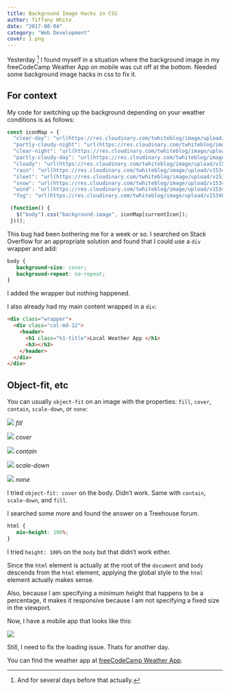 ```yaml
---
title: Background Image Hacks in CSS
author: Tiffany White
date: "2017-08-04"
category: "Web Development"
cover: 1.png
---
```



Yesterday [^1] I found myself in a situation where the background image in my freeCodeCamp Weather App on mobile was cut off at the bottom. Needed some background image hacks in css to fix it.

## For context

My code for switching up the background depending on your weather conditions is as follows:

```javascript
const iconMap = {
  "clear-day": "url(https://res.cloudinary.com/twhiteblog/image/upload/v1534887427/Weather%20App%20Images/sunny.jpg)",
  "partly-cloudy-night": "url(https://res.cloudinary.com/twhiteblog/image/upload/v1534887409/Weather%20App%20Imafineas-anton-136459_copy.jpg)",
  "clear-night": "url(https://res.cloudinary.com/twhiteblog/image/upload/v1534887421/Weather%20App%20Images/sam-mcjunkin-38078.jpg)",
  "partly-cloudy-day": "url(https://res.cloudinary.com/twhiteblog/image/upload/v1534887413/Weather%20App%20Images/jeff-nafura-294909.",
  "cloudy": "url(https://res.cloudinary.com/twhiteblog/image/upload/v1534887428/Weather%20App%20Images/jonatan-pie-260835.jpg)",
  "rain": "url(https://res.cloudinary.com/twhiteblog/image/upload/v1534887410/Weather%20App%20Images/3opt_rain.jpg)",
  "sleet": "url(https://res.cloudinary.com/twhiteblog/image/upload/v1534887412/Weather%20App%20Images/jonatan-pie-190398.jpg)",
  "snow": "url(https://res.cloudinary.com/twhiteblog/image/upload/v1534887417/Weather%20App%20Images/snow.jpg)",
  "wind": "url(https://res.cloudinary.com/twhiteblog/image/upload/v1534887424/Weather%20App%20Images/jon-flobrant-2845.jpg)",
  "fog": "url(https://res.cloudinary.com/twhiteblog/image/upload/v1534887392/Weather%20App%20Images/elaine-li-416.jpg)"

 (function() {
   $("body").css("background-image", iconMap[currentIcon]);
 })();

```

This bug had been bothering me for a week or so. I searched on Stack Overflow for an appropriate solution and found that I could use a `div` wrapper and add:

```css
body {
   background-size: cover;
   background-repeat: no-repeat;
}
```

I added the wrapper but nothing happened.

I also already had my main content wrapped in a `div`:

```html
<div class="wrapper">
  <div class="col-md-12">
    <header>
      <h1 class="h1-title">Local Weather App </h1>
      <h3></h3>
    </header>
  </div>
</div>

```
## Object-fit, etc

You can usually `object-fit` on an image with the properties: `fill`, `cover`, `contain`, `scale-down`, or `none`:

![](./fill.jpg)
*fill*

![](./cover.jpg)
*cover*

![](./contain.jpg)
*contain*

![](./scaled_down.jpg)
*scale-down*

![](./none.jpg)
*none*

I tried `object-fit: cover` on the body. Didn’t work. Same with `contain`, `scale-down`, and `fill`.

I searched some more and found the answer on a Treehouse forum.

```css
html {
   min-height: 100%;
}
```
I tried `height: 100%` on the `body` but that didn’t work either.

Since the `html` element is actually at the root of the `document` and `body` descends from the `html` element, applying the global style to the `html` element actually makes sense.

Also, because I am specifying a minimum height that happens to be a percentage, it makes it responsive because I am not specifying a fixed size in the viewport.

Now, I have a mobile app that looks like this:

![](./iphone_fcc.jpg)

Still, I need to fix the loading issue. Thats for another day.

You can find the weather app at [freeCodeCamp Weather App](https://fcc-weather-app96.netlify.com).

[^1]: And for several days before that actually.
